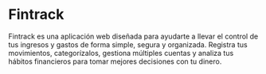 # Fintrack
Fintrack es una aplicación web diseñada para ayudarte a llevar el control de tus ingresos y gastos de forma simple, segura y organizada. Registra tus movimientos, categorízalos, gestiona múltiples cuentas y analiza tus hábitos financieros para tomar mejores decisiones con tu dinero.
